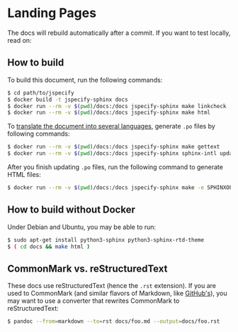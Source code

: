 # Landing Pages

The docs will rebuild automatically after a commit. If you want to test locally,
read on:

## How to build

To build this document, run the following commands:

```sh
$ cd path/to/jspecify
$ docker build -t jspecify-sphinx docs
$ docker run --rm -v $(pwd)/docs:/docs jspecify-sphinx make linkcheck
$ docker run --rm -v $(pwd)/docs:/docs jspecify-sphinx make html
```

To
[translate the document into several languages](https://www.sphinx-doc.org/en/master/intl.html),
generate `.po` files by following commands:

```sh
$ docker run --rm -v $(pwd)/docs:/docs jspecify-sphinx make gettext
$ docker run --rm -v $(pwd)/docs:/docs jspecify-sphinx sphinx-intl update -p _build/gettext -l ja
```

After you finish updating `.po` files, run the following command to generate
HTML files:

```sh
$ docker run --rm -v $(pwd)/docs:/docs jspecify-sphinx make -e SPHINXOPTS="-D language='ja'" html
```

## How to build without Docker

Under Debian and Ubuntu, you may be able to run:

```sh
$ sudo apt-get install python3-sphinx python3-sphinx-rtd-theme
$ ( cd docs && make html )
```

## CommonMark vs. reStructuredText

These docs use reStructuredText (hence the `.rst` extension). If you are used to
CommonMark (and similar flavors of Markdown, like
[GitHub's](https://github.github.com/gfm/)), you may want to use a converter
that rewrites CommonMark to reStructuredText:

```sh
$ pandoc --from=markdown --to=rst docs/foo.md --output=docs/foo.rst
```
